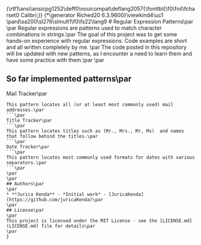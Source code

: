 {\rtf1\ansi\ansicpg1252\deff0\nouicompat\deflang2057{\fonttbl{\f0\fnil\fcharset0 Calibri;}}
{\*\generator Riched20 6.3.9600}\viewkind4\uc1 
\pard\sa200\sl276\slmult1\f0\fs22\lang9 # Regular Expression Patterns\par
\par
Regular expressions are patterns used to match character combinations in strings.\par
The goal of this project was to get some hands-on experience with regular expressions. Code examples are short and all written completely by me. \par
The code posted in this repository will be updated with new patterns, as I encounter a need to learn them and have some practice with them.\par
\par
## So far implemented patterns\par
Mail Tracker\par
```\par
This pattern locates all (or at least most commonly used) mail addresses.\par
```\par
Title Tracker\par
```\par
This pattern locates titles such as (Mr., Mrs., Mr, Ms)  and names that follow behind the titles.\par
```\par
Date Tracker\par
```\par
This pattern locates most commonly used formats for dates with various separators.\par
```\par
\par
\par
## Authors\par
\par
* **Jurica Kenda** - *Initial work* - [JuricaKenda](https://github.com/juricaKenda)\par
\par
## License\par
\par
This project is licensed under the MIT License - see the [LICENSE.md](LICENSE.md) file for details\par
\par
}
 